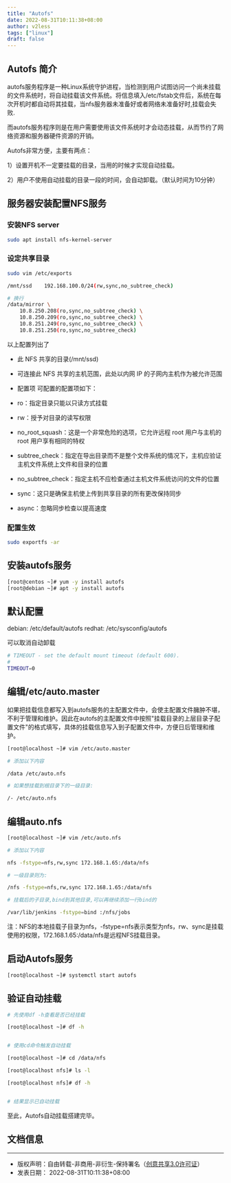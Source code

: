 ```yaml
---
title: "Autofs"
date: 2022-08-31T10:11:38+08:00
author: v2less
tags: ["linux"]
draft: false
---
```


## Autofs 简介

autofs服务程序是一种Linux系统守护进程，当检测到用户试图访问一个尚未挂载的文件系统时，将自动挂载该文件系统。将信息填入/etc/fstab文件后，系统在每次开机时都自动将其挂载，当nfs服务器未准备好或者网络未准备好时,挂载会失败.

而autofs服务程序则是在用户需要使用该文件系统时才会动态挂载，从而节约了网络资源和服务器硬件资源的开销。

Autofs非常方便，主要有两点：

1）设置开机不一定要挂载的目录，当用的时候才实现自动挂载。

2）用户不使用自动挂载的目录一段的时间，会自动卸载。（默认时间为10分钟）

## 服务器安装配置NFS服务
### 安装NFS server
```bash
sudo apt install nfs-kernel-server
```
### 设定共享目录
```bash
sudo vim /etc/exports

/mnt/ssd	192.168.100.0/24(rw,sync,no_subtree_check)

# 换行
/data/mirror \
    10.8.250.208(ro,sync,no_subtree_check) \
    10.8.250.209(ro,sync,no_subtree_check) \
    10.8.251.249(ro,sync,no_subtree_check) \
    10.8.251.250(ro,sync,no_subtree_check)
```

以上配置列出了

- 此 NFS 共享的目录(/mnt/ssd)
- 可连接此 NFS 共享的主机范围，此处以内网 IP 的子网内主机作为被允许范围
- 配置项
可配置的配置项如下：

- ro：指定目录只能以只读方式挂载
- rw：授予对目录的读写权限
- no_root_squash：这是一个非常危险的选项，它允许远程 root 用户与主机的 root 用户享有相同的特权
- subtree_check：指定在导出目录而不是整个文件系统的情况下，主机应验证主机文件系统上文件和目录的位置
- no_subtree_check：指定主机不应检查通过主机文件系统访问的文件的位置
- sync：这只是确保主机使上传到共享目录的所有更改保持同步
- async：忽略同步检查以提高速度

### 配置生效
```bash
sudo exportfs -ar
```
## 安装autofs服务
```bash
[root@centos ~]# yum -y install autofs
[root@debian ~]# apt -y install autofs
```

## 默认配置

debian: /etc/default/autofs
redhat: /etc/sysconfig/autofs

可以取消自动卸载
```bash
# TIMEOUT - set the default mount timeout (default 600).
#
TIMEOUT=0
```

## 编辑/etc/auto.master

如果把挂载信息都写入到autofs服务的主配置文件中，会使主配置文件臃肿不堪，不利于管理和维护。因此在autofs的主配置文件中按照"挂载目录的上层目录子配置文件"的格式填写，具体的挂载信息写入到子配置文件中，方便日后管理和维护。

```bash
[root@localhost ~]# vim /etc/auto.master

# 添加以下内容

/data /etc/auto.nfs

# 如果想挂载到根目录下的一级目录:

/- /etc/auto.nfs
```

## 编辑auto.nfs

```bash
[root@localhost ~]# vim /etc/auto.nfs

# 添加以下内容

nfs -fstype=nfs,rw,sync 172.168.1.65:/data/nfs

# 一级目录则为:

/nfs -fstype=nfs,rw,sync 172.168.1.65:/data/nfs

# 挂载后的子目录,bind到其他目录,可以再继续添加一行bind的

/var/lib/jenkins -fstype=bind :/nfs/jobs
```

注：NFS的本地挂载子目录为nfs，-fstype=nfs表示类型为nfs，rw、sync是挂载使用的权限，172.168.1.65:/data/nfs是远程NFS挂载目录。

## 启动Autofs服务

```bash
[root@localhost ~]# systemctl start autofs
```

## 验证自动挂载

```bash
# 先使用df -h查看是否已经挂载

[root@localhost ~]# df -h


# 使用cd命令触发自动挂载

[root@localhost ~]# cd /data/nfs

[root@localhost nfs]# ls -l

[root@localhost nfs]# df -h


# 结果显示已自动挂载
```

至此，Autofs自动挂载搭建完毕。

## 文档信息
---
- 版权声明：自由转载-非商用-非衍生-保持署名（[创意共享3.0许可证](https://creativecommons.org/licenses/by-nc-nd/3.0/deed.zh)）
- 发表日期： 2022-08-31T10:11:38+08:00
